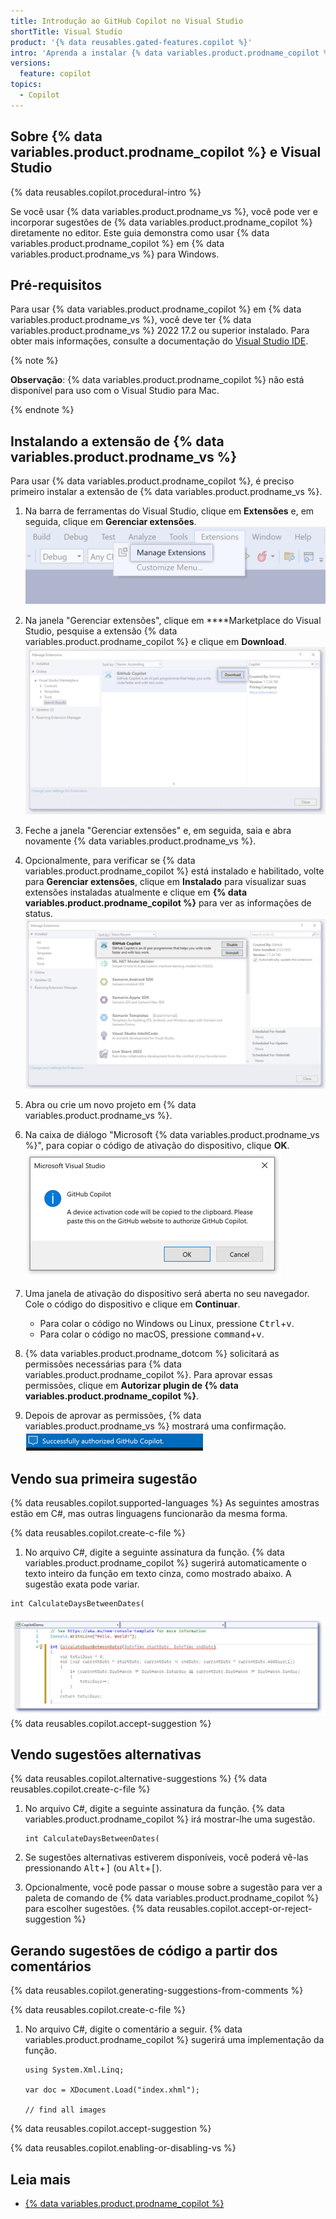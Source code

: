 ```yaml
---
title: Introdução ao GitHub Copilot no Visual Studio
shortTitle: Visual Studio
product: '{% data reusables.gated-features.copilot %}'
intro: 'Aprenda a instalar {% data variables.product.prodname_copilot %} em {% data variables.product.prodname_vs %} e comece a ver sugestões conforme você escreve comentários e códigos.'
versions:
  feature: copilot
topics:
  - Copilot
---
```


## Sobre {% data variables.product.prodname_copilot %} e Visual Studio

{% data reusables.copilot.procedural-intro %}

Se você usar {% data variables.product.prodname_vs %}, você pode ver e incorporar sugestões de {% data variables.product.prodname_copilot %} diretamente no editor. Este guia demonstra como usar {% data variables.product.prodname_copilot %} em {% data variables.product.prodname_vs %} para Windows.

## Pré-requisitos

Para usar {% data variables.product.prodname_copilot %} em {% data variables.product.prodname_vs %}, você deve ter {% data variables.product.prodname_vs %} 2022 17.2 ou superior instalado. Para obter mais informações, consulte a documentação do [Visual Studio IDE](https://visualstudio.microsoft.com/vs/).

{% note %}

**Observação**: {% data variables.product.prodname_copilot %} não está disponível para uso com o Visual Studio para Mac.

{% endnote %}

## Instalando a extensão de {% data variables.product.prodname_vs %}

Para usar {% data variables.product.prodname_copilot %}, é preciso primeiro instalar a extensão de {% data variables.product.prodname_vs %}.
1. Na barra de ferramentas do Visual Studio, clique em **Extensões** e, em seguida, clique em **Gerenciar extensões**. ![Captura de tela da barra de ferramentas do Visual Studio](/assets/images/help/copilot/visual-studio-toolbar.png)
1. Na janela "Gerenciar extensões", clique em ****Marketplace do Visual Studio, pesquise a extensão {% data variables.product.prodname_copilot %} e clique em **Download**. ![Captura de tela da extensão GitHub Copilot para Visual Studio com o botão de download destacado](/assets/images/help/copilot/install-copilot-extension-visual-studio.png)
1. Feche a janela "Gerenciar extensões" e, em seguida, saia e abra novamente {% data variables.product.prodname_vs %}.
1. Opcionalmente, para verificar se {% data variables.product.prodname_copilot %} está instalado e habilitado, volte para **Gerenciar extensões**, clique em **Instalado** para visualizar suas extensões instaladas atualmente e clique em **{% data variables.product.prodname_copilot %}** para ver as informações de status. ![Captura de tela de extensões instaladas no Visual Studio com o GitHub Copiloto destacadi](/assets/images/help/copilot/installed-copilot-extension-visual-studio.png)
1. Abra ou crie um novo projeto em {% data variables.product.prodname_vs %}.
1. Na caixa de diálogo "Microsoft {% data variables.product.prodname_vs %}", para copiar o código de ativação do dispositivo, clique **OK**. ![Captura de tela da caixa de diálogo da microsoft de {% data variables.product.prodname_vs %}](/assets/images/help/copilot/vs-auth-dialogue.png)
1. Uma janela de ativação do dispositivo será aberta no seu navegador. Cole o código do dispositivo e clique em **Continuar**.

   - Para colar o código no Windows ou Linux, pressione <kbd>Ctrl</kbd>+<kbd>v</kbd>.
   - Para colar o código no macOS, pressione <kbd>command</kbd>+<kbd>v</kbd>.
1. {% data variables.product.prodname_dotcom %} solicitará as permissões necessárias para {% data variables.product.prodname_copilot %}. Para aprovar essas permissões, clique em **Autorizar plugin de {% data variables.product.prodname_copilot %}**.
1. Depois de aprovar as permissões, {% data variables.product.prodname_vs %} mostrará uma confirmação. ![Captura de tela da confirmação de permissões de {% data variables.product.prodname_vs %}](/assets/images/help/copilot/vs-confirmation.png)

## Vendo sua primeira sugestão
{% data reusables.copilot.supported-languages %} As seguintes amostras estão em C#, mas outras linguagens funcionarão da mesma forma.

{% data reusables.copilot.create-c-file %}
1. No arquivo C#, digite a seguinte assinatura da função. {% data variables.product.prodname_copilot %} sugerirá automaticamente o texto inteiro da função em texto cinza, como mostrado abaixo. A sugestão exata pode variar.
  ```csharp{:copy}
  int CalculateDaysBetweenDates(
  ```
  ![Captura de tela de uma primeira sugestão do Visual Studio Code](/assets/images/help/copilot/first-suggestion-visual-studio.png)
{% data reusables.copilot.accept-suggestion %}

## Vendo sugestões alternativas
{% data reusables.copilot.alternative-suggestions %}
{% data reusables.copilot.create-c-file %}
1. No arquivo C#, digite a seguinte assinatura da função. {% data variables.product.prodname_copilot %} irá mostrar-lhe uma sugestão.

   ```csharp{:copy}
   int CalculateDaysBetweenDates(
   ```
1. Se sugestões alternativas estiverem disponíveis, você poderá vê-las pressionando <kbd>Alt</kbd>+<kbd>]</kbd> (ou <kbd>Alt</kbd>+<kbd>[</kbd>).
1. Opcionalmente, você pode passar o mouse sobre a sugestão para ver a paleta de comando de {% data variables.product.prodname_copilot %} para escolher sugestões.
{% data reusables.copilot.accept-or-reject-suggestion %}

## Gerando sugestões de código a partir dos comentários

{% data reusables.copilot.generating-suggestions-from-comments %}

{% data reusables.copilot.create-c-file %}
1. No arquivo C#, digite o comentário a seguir. {% data variables.product.prodname_copilot %} sugerirá uma implementação da função.
   ```csharp{:copy}
   using System.Xml.Linq;

   var doc = XDocument.Load("index.xhml");

   // find all images
   ```
{% data reusables.copilot.accept-suggestion %}


{% data reusables.copilot.enabling-or-disabling-vs %}

## Leia mais

- [{% data variables.product.prodname_copilot %}](https://copilot.github.com/)
